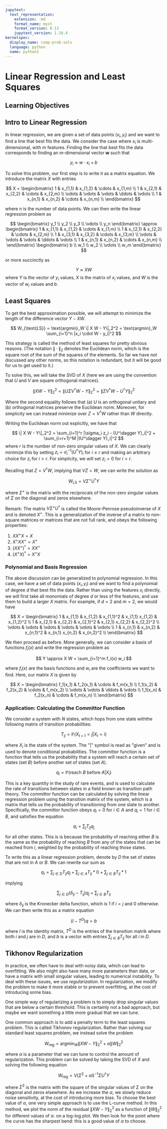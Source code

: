 ```yaml
---
jupytext:
  text_representation:
    extension: .md
    format_name: myst
    format_version: 0.13
    jupytext_version: 1.16.4
kernelspec:
  display_name: comp-prob-solv
  language: python
  name: python3
---
```


# Linear Regression and Least Squares

## Learning Objectives

## Intro to Linear Regression

In linear regression, we are given a set of data points $(x_i, y_i)$ and we want to find a line that best fits the data.
We consider the case where $x_i$ is multi-dimensional, with $m$ features.
Finding the line that best fits the data corresponds to finding an $m$-dimensional vector $\mathbf{w}$ such that 

$$
y_i \approx w \cdot x_i + b
$$

To solve this problem, our first step is to write it as a matrix equation.
We introduce the matrix $X$ with entries

$$
X = \begin{bmatrix}
1 & x_{1,1} & x_{1,2} & \cdots & x_{1,m} \\
1 & x_{2,1} & x_{2,2} & \cdots & x_{2,m} \\
\vdots & \vdots & \vdots & \ddots & \vdots \\
1 & x_{n,1} & x_{n,2} & \cdots & x_{n,m} \\
\end{bmatrix}
$$

where $n$ is the number of data points.  We can then write the linear regression problem as

$$
\begin{bmatrix}
y_1 \\
y_2 \\
y_3 \\
\vdots \\
y_n
\end{bmatrix}
\approx
\begin{bmatrix}
1 & x_{1,1} & x_{1,2} & \cdots & x_{1,m} \\
1 & x_{2,1} & x_{2,2} & \cdots & x_{2,m} \\
1 & x_{3,1} & x_{3,2} & \cdots & x_{3,m} \\
\vdots & \vdots & \vdots & \ddots & \vdots \\
1 & x_{n,1} & x_{n,2} & \cdots & x_{n,m} \\
\end{bmatrix}
\begin{bmatrix}
b \\
w_1 \\
w_2 \\
\vdots \\
w_m
\end{bmatrix}
$$

or more succinctly as

$$
Y \approx X W
$$
where $Y$ is the vector of $y_i$ values, $X$ is the matrix of $x_i$ values, and $W$ is the vector of $w_i$ values and $b$.

## Least Squares

To get the best approximation possible, we will attempt to minimize the length of the difference vector $Y - X W$.

$$
    W_{\text{LS}} = \text{argmin}_W \| X W - Y\|_2^2 = \text{argmin}_W \sum_{i=1}^n |x_i \cdot W - y_i|^2
$$

This strategy is called the method of least squares for pretty obvious reasons.
(The notation $\| \cdot \|_2$ denotes the Euclidean norm, which is the square root of the sum of the squares of the elements.
So far we have not discussed any other norms, so this notation is redundant, but it will be good for us to get used to it.)

To solve this, we will take the SVD of $X$ (here we are using the convention that $U$ and $V$ are square orthogonal matrices).

$$
\| X W - Y\|_2^2 = \| U \Sigma V^\dagger W - Y\|_2^2 = \| \Sigma V^\dagger W - U^\dagger Y\|_2^2
$$

Where the second equality follows that (a) $U$ is an orthogonal unitary and (b) orthogonal matrices preserve the Euclidean norm.
Moreover, for simplicity we can instead minimize over $Z = V^\dagger W$ rather than $W$ directly.

Writing the Euclidean norm out explicitly, we have that

$$
\| X W - Y\|_2^2 = \sum_{i=1}^r |\sigma_i z_i - (U^\dagger Y)_i|^2  + \sum_{i=r+1}^M |(U^\dagger Y)_i|^2
$$
where $r$ is the number of non-zero singular values of $X$.
We can clearly minimize this by setting $z_i = \sigma_i^{-1} (U^\dagger Y)_i$ for $i \leq r$ and making an arbitrary choice for $z_i$ for $i > r$.
For simplicity, we will set $z_i = 0$ for $i > r$.

Recalling that $Z = V^\dagger W$, implying that $V Z = W$, we can write the solution as

$$
W_{\text{LS}} = V \Sigma^{+} U^\dagger  Y
$$

where $\Sigma^{+}$ is the matrix with the reciprocals of the non-zero singular values of $\Sigma$ on the diagonal and zeros elsewhere.

Remark: The matrix $V \Sigma^{+} U^\dagger$ is called the Moore-Penrose pseudoinverse of $X$ and is denoted $X^+$.  This is a generalization of the inverse of a matrix to non-square matrices
or matrices that are not full rank, and obeys the following properties:
1. $X X^+ X = X$
2. $X^+ X X^+ = X^+$
3. $(X X^+)^\dagger = X X^+$
4. $(X^+ X)^\dagger = X^+ X$

### Polynomial and Basis Regression

The above discussion can be generalized to polynomial regression.
In this case, we have a set of data points $(x_i, y_i)$ and we want to find a polynomial of degree $d$ that best fits the data.
Rather than using the features $x_i$ directly, we will first take all monomials of degree $d$ or less of the features, and use them to 
build a larger $X$ matrix.
For example, if $d = 2$ and $m = 2$, we would have

$$
X = \begin{bmatrix}
1 & x_{1,1} & x_{1,2} & x_{1,1}^2 & x_{1,1} x_{1,2} & x_{1,2}^2 \\
1 & x_{2,1} & x_{2,2} & x_{2,1}^2 & x_{2,1} x_{2,2} & x_{2,2}^2 \\
\vdots & \vdots & \vdots & \vdots & \vdots & \vdots \\
1 & x_{n,1} & x_{n,2} & x_{n,1}^2 & x_{n,1} x_{n,2} & x_{n,2}^2 \\
\end{bmatrix}
$$

We then proceed as before.  More generally, we can consider a basis of functions $f_i(x)$ and write the regression problem as

$$
Y \approx X W = \sum_{i=1}^m f_i(x) w_i
$$

where $f_i(x)$ are the basis functions and $w_i$ are the coefficients we want to find.
Here, our matrix $X$ is given by

$$
X = \begin{bmatrix}
f_1(x_1) & f_2(x_1) & \cdots & f_m(x_1) \\
f_1(x_2) & f_2(x_2) & \cdots & f_m(x_2) \\
\vdots & \vdots & \ddots & \vdots \\
f_1(x_n) & f_2(x_n) & \cdots & f_m(x_n) \\
\end{bmatrix}
$$


### Application: Calculating the Committor Function


We consider a system with $N$ states, which hops from one state withthe following matrix of transition probabilities:

$$
T_{ij} = \mathbb{P}(X_{t+1} = j | X_t = i)
$$

where $X_i$ is the state of the system.  The "|" symbol is read as "given" and is used to denote conditional probabilities.
The committor function is a function that tells us the probability that a system will reach a certain set of states (set $B$) before another set of states (set $A$).

$$
q_i = \mathbb{P}(\text{reach } B \text{ before } A | X_i)
$$

This is a key quantity in the study of rare events, and is used to calculate the rate of transitions between states in a field known as transition path theory.
The committor function can be calculated by solving the linear regression problem using the transition matrix of the system, which is a matrix that tells us the probability of transitioning from one state to another.
Specifically, the committor function obeys $q_i = 0$ for $i \in A$ and $q_i = 1$ for $i \in B$, and satisfies the equation

$$
q_i = \sum_j T_{ij} q_j
$$

for all other states.  This is is because the probability of reaching either $B$ is the same as the probability of reaching $B$ from any of the states that can be reached from $i$, weighted by the probability of reaching those states.

To write this as a linear regression problem, denote by $D$ the set of states that are not in $A$ or $B$.  We can rewrite our sum as

$$
q_i = \sum_{j \in D} T_{ij} q_j + \sum_{j \in A} T_{ij} * 0 + \sum_{j \in B} T_{ij} * 1
$$

implying

$$
\sum_{j \in D} ( \delta_{ij} - T_{ij}) q_j + \sum_{j \in B} T_{ij}
$$

where $\delta_{ij}$ is the Kronecker delta function, which is 1 if $i = j$ and 0 otherwise.
We can then write this as a matrix equation

$$
(I - T^D) q = b
$$

where $I$ is the identity matrix, $T^D$ is the entries of the transition matrik where both $i$ and $j$ are in $D$, and $b$ is a vector with entries $\sum_{j \in B} T_{ij}$ for all $i$ in $D$.

## Tikhonov Regularization

In practice, we often have to deal with noisy data, which can lead to overfitting.
We also might also have many more parameters than data, or have a matrix with small singular values, leading to numerical instability. 
To deal with these issues, we use *regularization*.  In regularization, we modify the problem to make it more stable or to prevent overfitting,
at the cost of introducing some bias.

One simple way of regularizing a problem is to simply drop singular values that are below a certain threshold.   This is certainly not a bad approach, but maybe we want something a little more gradual that we can tune.

One common approach is to add a penalty term to the least squares problem.  This is called Tikhonov regularization.  Rather than solving our standard least squares problem, we instead solve the problem

$$
W_{\text{reg}} = \text{argmin}_W \| X W - Y\|_2^2 + \alpha \| W\|_2^2
$$

where $\alpha$ is a parameter that we can tune to control the amount of regularization.
This problem can be solved by taking the SVD of $X$ and solving the following equation

$$
W_{\text{reg}} = V (\Sigma^2 + \alpha I)^{-1} \Sigma U^\dagger Y
$$

where $\Sigma^2$ is the matrix with the square of the singular values of $\Sigma$ on the diagonal and zeros elsewhere.
As we increase the $\alpha$, we slowly reduce noise sensitivity, at the cost of introducing more bias.
To choose the best value of $\alpha$, one very simple approach is to use the L-curve method. 
In this method, we plot the norm of the residual $\| X W - Y\|_2^2$ as a function of $\| W\|_2^2$ for different values of $\alpha$.
on a log-log plot.  We then look for the point where the curve has the sharpest bend: this is a  good value of $\alpha$ to choose.

